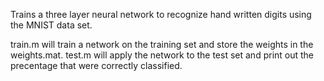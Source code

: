 Trains a three layer neural network to recognize hand written digits using the MNIST data set.

train.m will train a network on the training set and store the weights in the weights.mat.
test.m will apply the network to the test set and print out the precentage that were correctly classified.
